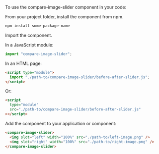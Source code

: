To use the compare-image-slider component in your code:

From your project folder, install the component from npm.

```sh
npm install some-package-name
```

Import the component.

In a JavaScript module:

```js
import "compare-image-slider";
```

In an HTML page:

```html
<script type="module">
  import "./path-to/compare-image-slider/before-after-slider.js";
</script>
```

Or:

```html
<script
  type="module"
  src="./path-to/compare-image-slider/before-after-slider.js"
></script>
```

Add the component to your application or component:

```html
<compare-image-slider>
  <img slot="left" width="100%" src="./path-to/left-image.png" />
  <img slot="right" width="100%" src="./path-to/right-image.png" />
</compare-image-slider>
```
